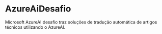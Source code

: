 # AzureAiDesafio
Microsoft AzureAI desafio traz soluções de tradução automática de artigos técnicos utilizando o AzureAI. 
